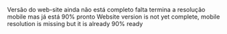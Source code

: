 Versão do web-site ainda não está completo falta termina a resolução mobile mas já está 90% pronto
Website version is not yet complete, mobile resolution is missing but it is already 90% ready
